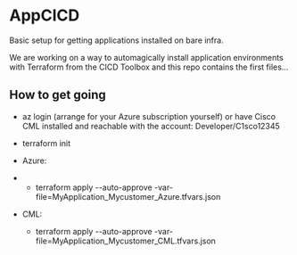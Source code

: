 # AppCICD
Basic setup for getting applications installed on bare infra.

We are working on a way to automagically install application environments with Terraform from the CICD Toolbox and this repo contains the first files...

## How to get going
* az login (arrange for your Azure subscription yourself) or have Cisco CML installed and reachable with the account: Developer/C1sco12345
* terraform init
* Azure:
* * terraform apply --auto-approve -var-file=MyApplication_Mycustomer_Azure.tfvars.json
 
* CML:
  * terraform apply --auto-approve -var-file=MyApplication_Mycustomer_CML.tfvars.json
